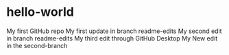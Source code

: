 # hello-world
My first GitHub repo
My first update in branch readme-edits
My second edit in branch readme-edits
My third edit through GitHub Desktop
My New edit in the second-branch
